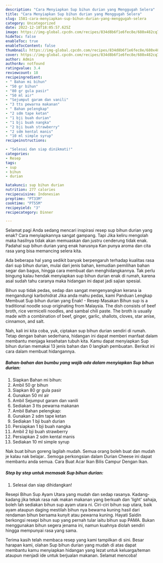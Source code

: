 ```yaml
---
description: "Cara Menyiapkan Sup bihun durian yang Menggugah Selera"
title: "Cara Menyiapkan Sup bihun durian yang Menggugah Selera"
slug: 1581-cara-menyiapkan-sup-bihun-durian-yang-menggugah-selera
category: Uncategorized
date: 2022-12-18T18:05:57.625Z
image: https://img-global.cpcdn.com/recipes/834d8b6f1e6fec8e/680x482cq70/sup-bihun-durian-foto-resep-utama.jpg
hideToc: false
enableToc: true
enableTocContent: false
thumbnail: https://img-global.cpcdn.com/recipes/834d8b6f1e6fec8e/680x482cq70/sup-bihun-durian-foto-resep-utama.jpg
cover: https://img-global.cpcdn.com/recipes/834d8b6f1e6fec8e/680x482cq70/sup-bihun-durian-foto-resep-utama.jpg
author: Admin
authorAv: notfound
ratingvalue: 3.4
reviewcount: 18
recipeingredient:
- " Bahan mi bihun"
- "50 gr bihun"
- "80 gr gula pasir"
- "50 ml air"
- "Sejumput garam dan vanili"
- "3 tts pewarna makanan"
- " Bahan pelengkap"
- "2 sdm tape ketan"
- "1 bji buah durian"
- "1 bji buah nangka"
- "2 bji buah strawberry"
- "2 sdm kental manis"
- "10 ml simple syrup"
recipeinstructions:

- "Selesai dan siap dinikmati!"
categories:
- Resep
tags:
- sup
- bihun
- durian

katakunci: sup bihun durian 
nutrition: 277 calories
recipecuisine: Indonesian
preptime: "PT33M"
cooktime: "PT55M"
recipeyield: "3"
recipecategory: Dinner

---
```



Selamat pagi Anda sedang mencari inspirasi resep sup bihun durian yang enak? Cara menyiapkannya sangat gampang. Tapi Jika keliru mengolah maka hasilnya tidak akan memuaskan dan justru cenderung tidak enak. Padahal sup bihun durian yang enak harusnya Kan punya aroma dan cita rasa yang bisa memancing selera kita.


Ada beberapa hal yang sedikit banyak berpengaruh terhadap kualitas rasa dari sup bihun durian, mulai dari jenis bahan, kemudian pemilihan bahan segar dan bagus, hingga cara membuat dan menghidangkannya. Tak perlu bingung kalau hendak menyiapkan sup bihun durian enak di rumah, karena asal sudah tahu caranya maka hidangan ini dapat jadi sajian spesial.

Bihun sup tidak pedas, sedap dan sangat mengenyangkan kerana ia mengandungi karbohidrat Jika anda mahu pedas, kami Panduan Lengkap Membuat Sup bihun durian yang Enak! - Resep Masakan Bihun sup is a traditional noodle soup originating from Malaysia. The dish consists of beef broth, rice vermicelli noodles, and sambal chili paste. The broth is usually made with a combination of beef, ginger, garlic, shallots, cloves, star anise, cinnamon, and salt.


Nah, kali ini kita coba, yuk, ciptakan sup bihun durian sendiri di rumah. Tetap dengan bahan sederhana, hidangan ini dapat memberi manfaat dalam membantu menjaga kesehatan tubuh kita. Kamu dapat menyiapkan Sup bihun durian memakai 13 jenis bahan dan 0 langkah pembuatan. Berikut ini cara dalam membuat hidangannya.

<!--inarticleads1-->

##### Bahan-bahan dan bumbu yang wajib ada dalam menyiapkan Sup bihun durian:

1. Siapkan  Bahan mi bihun:
1. Ambil 50 gr bihun
1. Siapkan 80 gr gula pasir
1. Gunakan 50 ml air
1. Ambil Sejumput garam dan vanili
1. Sediakan 3 tts pewarna makanan
1. Ambil  Bahan pelengkap:
1. Gunakan 2 sdm tape ketan
1. Sediakan 1 bji buah durian
1. Persiapkan 1 bji buah nangka
1. Ambil 2 bji buah strawberry
1. Persiapkan 2 sdm kental manis
1. Sediakan 10 ml simple syrup


Nak buat bihun goreng lagilah mudah. Semua orang boleh buat dan mudah je kalau nak belajar.. Semoga perkongsian dalam Durian Cheese ini dapat membantu anda semua. Cara Buat Acar Ikan Bilis Campur Dengan Ikan. 

<!--inarticleads2-->

##### Step by step untuk memasak Sup bihun durian:


1. Selesai dan siap dihidangkan!

Resepi Bihun Sup Ayam Utara yang mudah dan sedap rasanya. Kadang-kadang jika tekak rasa nak makan makanan yang berkuah dan &#39;light&#39; sahaja, boleh lah sediakan bihun sup ayam utara ni. Ciri-ciri bihun sup utara, baik ayam ataupun daging mestilah bihun nya bewarna kuning hasil dari rendaman bihun bersama kunyit atau pewarna kuning. Hayati Saidin berkongsi resepi bihun sup yang pernah tular iaitu bihun sup PAMA. Bukan menggunakan bihun segera jenama ini, namun kuahnya diolah sendiri hingga mempunyai rasa yang sama. 

Terima kasih telah membaca resep yang kami tampilkan di sini. Besar harapan kami, olahan Sup bihun durian yang mudah di atas dapat membantu kamu menyiapkan hidangan yang lezat untuk keluarga/teman ataupun menjadi ide untuk berjualan makanan. Selamat mencoba!
